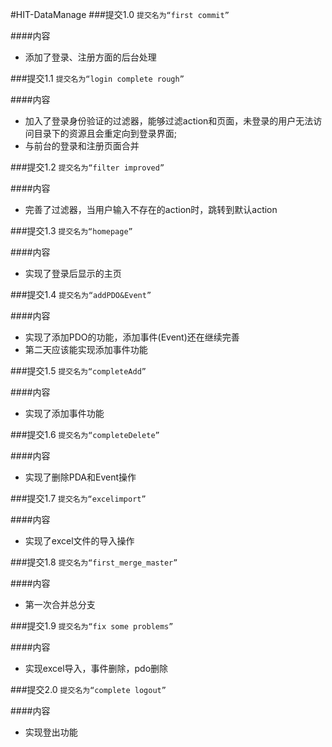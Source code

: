 #HIT-DataManage
###提交1.0
`提交名为“first commit”`

####内容
* 添加了登录、注册方面的后台处理

###提交1.1
`提交名为“login complete rough”`

####内容
* 加入了登录身份验证的过滤器，能够过滤action和页面，未登录的用户无法访问目录下的资源且会重定向到登录界面;
* 与前台的登录和注册页面合并

###提交1.2
`提交名为“filter improved”`

####内容
* 完善了过滤器，当用户输入不存在的action时，跳转到默认action

###提交1.3
`提交名为“homepage”`

####内容
* 实现了登录后显示的主页

###提交1.4
`提交名为“addPDO&Event”`

####内容
* 实现了添加PDO的功能，添加事件(Event)还在继续完善
* 第二天应该能实现添加事件功能

###提交1.5
`提交名为“completeAdd”`

####内容
* 实现了添加事件功能

###提交1.6
`提交名为“completeDelete”`

####内容
* 实现了删除PDA和Event操作

###提交1.7
`提交名为“excelimport”`

####内容
* 实现了excel文件的导入操作

###提交1.8
`提交名为“first_merge_master”`

####内容
* 第一次合并总分支

###提交1.9
`提交名为“fix some problems”`

####内容
* 实现excel导入，事件删除，pdo删除

###提交2.0
`提交名为“complete logout”`

####内容
* 实现登出功能
